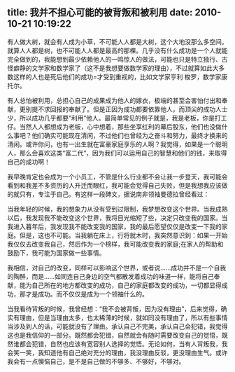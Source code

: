 title: 我并不担心可能的被背叛和被利用
date: 2010-10-21 10:19:22
---

有人做大树，就会有人成为小草，不可能人人都是大树，这个大地没那么多空间。就算人人都是树，也不可能人人都是最高的那棵。几乎没有什么成功是一个人就能完全做到的，我能想到最少依赖他人的一鸣惊人的做法，可能也只是特立独行、古怪癖静的文学家和数学家了（这不是我想要做数学家的理由），不过就算如此大多数这样的人也是死后他们的成功=才受到重视的，比如文学家亨利 梭罗，数学家康托尔。

有人总怕被利用，总担心自己的成果成为他人的嫁衣，极端的甚至会害怕付出和奉献，更别提不求回报的奉献了。但是正因为成功都要依靠他人，而顶尖的成功人士少，所以成功几乎都要“利用”他人。最简单常见的例子就是，我是老板，你是打工仔。当然人人都想成为老板，心中想着，那些坐享红利的幕后股东，他们也没做什么事吧？他们确实可能现在清闲，不过他们也曾经为之奋斗和努力，最终才换来的清闲。或许你问，也有一出生就在富豪家庭享乐的人啊？我觉得，如果是一个聪明人，那么会喜欢这类“富二代”，因为我们可以运用自己的智慧和他们的钱，来取得自己的成功啊！

我早晚肯定也会成为一个小员工，不管是什么行业都不会让我一步登天，我可能会看到和我差不多资历的人升迁而眼红，我可能会觉得自己失败，但是我想我应该做的就只有，专注于自己。有这样一段碑文，据说南非领袖曼德拉曾经看过：

当我年轻的时候，我的想象力从没有受到过限制，我梦想改变这个世界。当我成熟以后，我发现我不能改变这个世界，我将目光缩短了些，决定只改变我的国家。当我进入暮年后，我发现我不能改变我的国家，我的最后愿望仅仅是改变一下我的家庭。但是，这也不可能。当我躺在床上，行将就木时，我突然意识到：如果一开始我仅仅去改变我自己，然后作为一个榜样，我可能改变我的家庭;在家人的帮助和鼓励下，我可能为国家做一些事情。

我相信，对自己的改变，同样可以影响这个世界，或者说……成功并不是一个自我的陶醉，而是……如同连自己身边的空气都散发着成功的味道一样，能将自己奉献，能为自己所在的地方都改变的成功，自己的家庭都改变的成功，一切都显得成功，那才是成功。而不仅仅是成为一个领袖什么的。

当我看待背叛的时候，我曾经想：“我不会被背叛，因为没有理由”，后来觉得，确实有理由，但是当理由太多，也太稀薄的时候，就如同没有理由了，所以有些事情当涉及到人的话，可能就没有了理由。承认自己不完美，承认自己会犯错，我觉得这也是我信仰的一部分。既然都会犯错，自然就会有随时需要改变自己的觉悟，既然谁都会犯错，自然也应该有宽容别人选择的觉悟。无论如何，当有人背叛我，我会笑一笑，我知道他有自己绝对充分的理由，我没理由反驳，更没理由生气。或许我会有一点懊恼自己，是不是自己做的不够多、不够好，不够对。
